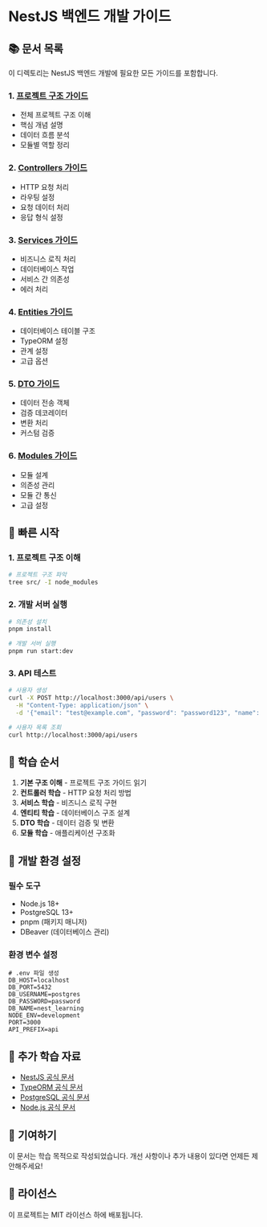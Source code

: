 # NestJS 백엔드 개발 가이드

## 📚 문서 목록

이 디렉토리는 NestJS 백엔드 개발에 필요한 모든 가이드를 포함합니다.

### 1. [프로젝트 구조 가이드](./01-project-structure.md)

- 전체 프로젝트 구조 이해
- 핵심 개념 설명
- 데이터 흐름 분석
- 모듈별 역할 정리

### 2. [Controllers 가이드](./02-controllers-guide.md)

- HTTP 요청 처리
- 라우팅 설정
- 요청 데이터 처리
- 응답 형식 설정

### 3. [Services 가이드](./03-services-guide.md)

- 비즈니스 로직 처리
- 데이터베이스 작업
- 서비스 간 의존성
- 에러 처리

### 4. [Entities 가이드](./04-entities-guide.md)

- 데이터베이스 테이블 구조
- TypeORM 설정
- 관계 설정
- 고급 옵션

### 5. [DTO 가이드](./05-dto-guide.md)

- 데이터 전송 객체
- 검증 데코레이터
- 변환 처리
- 커스텀 검증

### 6. [Modules 가이드](./06-modules-guide.md)

- 모듈 설계
- 의존성 관리
- 모듈 간 통신
- 고급 설정

## 🚀 빠른 시작

### 1. 프로젝트 구조 이해

```bash
# 프로젝트 구조 파악
tree src/ -I node_modules
```

### 2. 개발 서버 실행

```bash
# 의존성 설치
pnpm install

# 개발 서버 실행
pnpm run start:dev
```

### 3. API 테스트

```bash
# 사용자 생성
curl -X POST http://localhost:3000/api/users \
  -H "Content-Type: application/json" \
  -d '{"email": "test@example.com", "password": "password123", "name": "Test User"}'

# 사용자 목록 조회
curl http://localhost:3000/api/users
```

## 🎯 학습 순서

1. **기본 구조 이해** - 프로젝트 구조 가이드 읽기
2. **컨트롤러 학습** - HTTP 요청 처리 방법
3. **서비스 학습** - 비즈니스 로직 구현
4. **엔티티 학습** - 데이터베이스 구조 설계
5. **DTO 학습** - 데이터 검증 및 변환
6. **모듈 학습** - 애플리케이션 구조화

## 🔧 개발 환경 설정

### 필수 도구

- Node.js 18+
- PostgreSQL 13+
- pnpm (패키지 매니저)
- DBeaver (데이터베이스 관리)

### 환경 변수 설정

```env
# .env 파일 생성
DB_HOST=localhost
DB_PORT=5432
DB_USERNAME=postgres
DB_PASSWORD=password
DB_NAME=nest_learning
NODE_ENV=development
PORT=3000
API_PREFIX=api
```

## 📖 추가 학습 자료

- [NestJS 공식 문서](https://docs.nestjs.com/)
- [TypeORM 공식 문서](https://typeorm.io/)
- [PostgreSQL 공식 문서](https://www.postgresql.org/docs/)
- [Node.js 공식 문서](https://nodejs.org/docs/)

## 🤝 기여하기

이 문서는 학습 목적으로 작성되었습니다. 개선 사항이나 추가 내용이 있다면 언제든 제안해주세요!

## 📝 라이선스

이 프로젝트는 MIT 라이선스 하에 배포됩니다.
